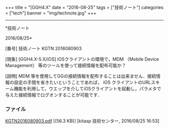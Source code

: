 ﻿+++
title = "[GGH4.X"
date = "2016-08-25"
tags = ["技術ノート"]
categories = ["tech"]
banner = "img/technote.jpg"
+++

-----------------------------------------------------------------------------------------------------------------------------

*技術ノート

2016/08/25*


[番号]
技術ノート KGTN 2016080903

[現象]
[GGH4.X-5.X/iOS] iOSクライアントの環境で，MDM （Mobile Device
Management） 等のツールを使って接続情報を配布可能か？

[説明]
MDM
等を使用してGGの接続情報を配布することは出来ません．接続情報の設定の手間を省きたいということであれば，
iOS
クライアントのURLスキーム機能を利用して，ウエッブを介してiOSクライアントを起動し，パラメタで与えた接続情報でログオンすることが可能です．


### ファイル

 
 


[KGTN2016080903.pdf](http://techreport.kitasp.net/attachments/download/2936/KGTN2016080903.pdf)
 [(56.3 KB)] [kitasp 技術センター, 2016/08/25
16:53]


 


 

